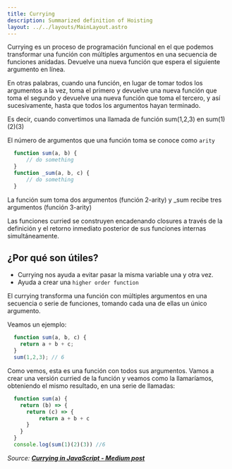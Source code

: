```yaml
---
title: Currying
description: Summarized definition of Hoisting
layout: ../../layouts/MainLayout.astro
---
```


Currying es un proceso de programación funcional en el que podemos transformar una función con múltiples argumentos en una secuencia de funciones anidadas. Devuelve una nueva función que espera el siguiente argumento en línea.


En otras palabras, cuando una función, en lugar de tomar todos los argumentos a la vez, toma el primero y devuelve una nueva función que toma el segundo y devuelve una nueva función que toma el tercero, y así sucesivamente, hasta que todos los argumentos hayan terminado.

Es decir, cuando convertimos una llamada de función sum(1,2,3) en sum(1)(2)(3)

El número de argumentos que una función toma se conoce como `arity`

```js
  function sum(a, b) {
      // do something
  }
  function _sum(a, b, c) {
      // do something
  }
```

La función sum toma dos argumentos (función 2-arity) y _sum recibe tres argumentos (función 3-arity)

Las funciones curried se construyen encadenando closures a través de la definición y el retorno inmediato posterior de sus funciones internas simultáneamente.

## ¿Por qué son útiles?

* Currying nos ayuda a evitar pasar la misma variable una y otra vez.
* Ayuda a crear una `higher order function`

El currying transforma una función con múltiples argumentos en una secuencia o serie de funciones, tomando cada una de ellas un único argumento.

Veamos un ejemplo:

```js
  function sum(a, b, c) {
    return a + b + c;
  }
  sum(1,2,3); // 6
```

Como vemos, esta es una función con todos sus argumentos. Vamos a crear una versión curried de la función y veamos como la llamaríamos, obteniendo el mismo resultado, en una serie de llamadas:

```js
  function sum(a) {
    return (b) => {
      return (c) => {
          return a + b + c
      }
    }
  }
  console.log(sum(1)(2)(3)) //6
```

_Source: [**Currying in JavaScript - Medium post**](https://medium.com/swlh/currying-in-javascript-bbe4ddedf86b)_


